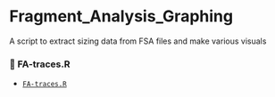 # Fragment_Analysis_Graphing
A script to extract sizing data from FSA files and make various visuals

### 📁 FA-traces.R
- [`FA-traces.R`](./FA-traces.R) 
